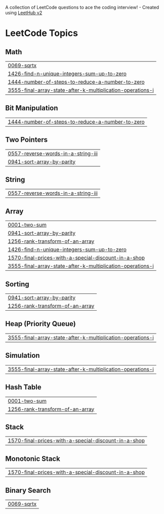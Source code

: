 A collection of LeetCode questions to ace the coding interview! - Created using [LeetHub v2](https://github.com/arunbhardwaj/LeetHub-2.0)
<!---LeetCode Topics Start-->
# LeetCode Topics
## Math
|  |
| ------- |
| [0069-sqrtx](https://github.com/VamshiKrishna660/LeetCode/tree/master/0069-sqrtx) |
| [1426-find-n-unique-integers-sum-up-to-zero](https://github.com/VamshiKrishna660/LeetCode/tree/master/1426-find-n-unique-integers-sum-up-to-zero) |
| [1444-number-of-steps-to-reduce-a-number-to-zero](https://github.com/VamshiKrishna660/LeetCode/tree/master/1444-number-of-steps-to-reduce-a-number-to-zero) |
| [3555-final-array-state-after-k-multiplication-operations-i](https://github.com/VamshiKrishna660/LeetCode/tree/master/3555-final-array-state-after-k-multiplication-operations-i) |
## Bit Manipulation
|  |
| ------- |
| [1444-number-of-steps-to-reduce-a-number-to-zero](https://github.com/VamshiKrishna660/LeetCode/tree/master/1444-number-of-steps-to-reduce-a-number-to-zero) |
## Two Pointers
|  |
| ------- |
| [0557-reverse-words-in-a-string-iii](https://github.com/VamshiKrishna660/LeetCode/tree/master/0557-reverse-words-in-a-string-iii) |
| [0941-sort-array-by-parity](https://github.com/VamshiKrishna660/LeetCode/tree/master/0941-sort-array-by-parity) |
## String
|  |
| ------- |
| [0557-reverse-words-in-a-string-iii](https://github.com/VamshiKrishna660/LeetCode/tree/master/0557-reverse-words-in-a-string-iii) |
## Array
|  |
| ------- |
| [0001-two-sum](https://github.com/VamshiKrishna660/LeetCode/tree/master/0001-two-sum) |
| [0941-sort-array-by-parity](https://github.com/VamshiKrishna660/LeetCode/tree/master/0941-sort-array-by-parity) |
| [1256-rank-transform-of-an-array](https://github.com/VamshiKrishna660/LeetCode/tree/master/1256-rank-transform-of-an-array) |
| [1426-find-n-unique-integers-sum-up-to-zero](https://github.com/VamshiKrishna660/LeetCode/tree/master/1426-find-n-unique-integers-sum-up-to-zero) |
| [1570-final-prices-with-a-special-discount-in-a-shop](https://github.com/VamshiKrishna660/LeetCode/tree/master/1570-final-prices-with-a-special-discount-in-a-shop) |
| [3555-final-array-state-after-k-multiplication-operations-i](https://github.com/VamshiKrishna660/LeetCode/tree/master/3555-final-array-state-after-k-multiplication-operations-i) |
## Sorting
|  |
| ------- |
| [0941-sort-array-by-parity](https://github.com/VamshiKrishna660/LeetCode/tree/master/0941-sort-array-by-parity) |
| [1256-rank-transform-of-an-array](https://github.com/VamshiKrishna660/LeetCode/tree/master/1256-rank-transform-of-an-array) |
## Heap (Priority Queue)
|  |
| ------- |
| [3555-final-array-state-after-k-multiplication-operations-i](https://github.com/VamshiKrishna660/LeetCode/tree/master/3555-final-array-state-after-k-multiplication-operations-i) |
## Simulation
|  |
| ------- |
| [3555-final-array-state-after-k-multiplication-operations-i](https://github.com/VamshiKrishna660/LeetCode/tree/master/3555-final-array-state-after-k-multiplication-operations-i) |
## Hash Table
|  |
| ------- |
| [0001-two-sum](https://github.com/VamshiKrishna660/LeetCode/tree/master/0001-two-sum) |
| [1256-rank-transform-of-an-array](https://github.com/VamshiKrishna660/LeetCode/tree/master/1256-rank-transform-of-an-array) |
## Stack
|  |
| ------- |
| [1570-final-prices-with-a-special-discount-in-a-shop](https://github.com/VamshiKrishna660/LeetCode/tree/master/1570-final-prices-with-a-special-discount-in-a-shop) |
## Monotonic Stack
|  |
| ------- |
| [1570-final-prices-with-a-special-discount-in-a-shop](https://github.com/VamshiKrishna660/LeetCode/tree/master/1570-final-prices-with-a-special-discount-in-a-shop) |
## Binary Search
|  |
| ------- |
| [0069-sqrtx](https://github.com/VamshiKrishna660/LeetCode/tree/master/0069-sqrtx) |
<!---LeetCode Topics End-->